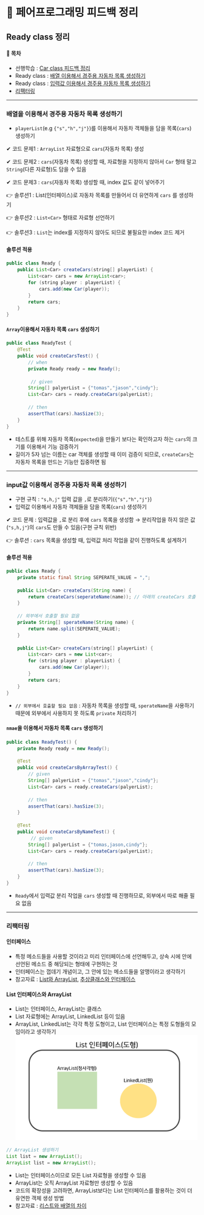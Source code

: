 🙌 페어프로그래밍 피드백 정리
===
Ready class 정리 
---

#### 🚩 목차
- 선행학습 : [Car class 피드백 정리][C] 
- Ready class : [배열 이용해서 경주용 자동차 목록 생성하기](#배열을-이용해서-경주용-자동차-목록-생성하기)
- Ready class : [입력값 이용해서 경주용 자동차 목록 생성하기](#input값-이용해서-경주용-자동차-목록-생성하기)
- [리팩터링](#리팩터링)


[c]: https://github.com/Data-ssung/java-racingcar/blob/ssungwork/mission/racingcar/%ED%8E%98%EC%96%B4%ED%94%84%EB%A1%9C%EA%B7%B8%EB%9E%98%EB%B0%8D_%ED%94%BC%EB%93%9C%EB%B0%B11.md

---

### 배열을 이용해서 경주용 자동차 목록 생성하기
- `playerList`(e.g `{"s","h","j"}`)를 이용해서 자동차 객체들을 담을 목록(`cars`) 생성하기

✔ 코드 문제1 : `ArrayList` 자료형으로 `cars`(자동차 목록) 생성

✔ 코드 문제2 : `cars`(자동차 목록) 생성할 때, 자료형을 지정하지 않아서 `Car` 형태 말고 `String`(다른 자료형)도 담을 수 있음 

✔ 코드 문제3 : `cars`(자동차 목록) 생성할 때, index 값도 같이 넣어주기 

👉 솔루션1 : List(인터페이스)로 자동차 목록를 만들어서 더 유연하게 `cars` 를 생성하기   

👉 솔루션2 : `List<Car>` 형태로 자료형 선언하기

👉 솔루션3 : `List`는 index를 지정하지 않아도 되므로 불필요한 index 코드 제거 

#### 솔루션 적용
```java
public class Ready {
    public List<Car> createCars(string[] playerList) {
        List<car> cars = new ArrayList<car>;
        for (string player : playerList) {
            cars.add(new Car(player));
        }
        return cars;
    }
}
```
#### `Array`이용해서 자동차 목록 `cars` 생성하기 
```java
public class ReadyTest {
    @Test
    public void createCarsTest() {
        // when     
        private Ready ready = new Ready(); 

         // given 
        String[] palyerList = {"tomas","jason","cindy"};
        List<Car> cars = ready.createCars(palyerList);

        // then
        assertThat(cars).hasSize(3);
    }
}
```
- 테스트를 위해 자동차 목록(`expected`)을 만들기 보다는 확인하고자 하는 `cars`의 크기를 이용해서 기능 검증하기
- 길이가 5자 넘는 이름는 car 객체를 생성할 때 이미 검증이 되므로, `createCars`는 자동차 목록을 만드는 기능만 집중하면 됨

---

### input값 이용해서 경주용 자동차 목록 생성하기
- 구현 규칙 : `"s,h,j"` 입력 값을 `,`로 분리하기(`{"s","h","j"}`)
- 입력값 이용해서 자동차 객체들을 담을 목록(`cars`) 생성하기

✔ 코드 문제 : 입력값을 `,`로 분리 후에 `cars` 목록을 생성함 →  분리작업을 하지 않은 값(`"s,h,j"`)의 `cars`도 만들 수 있음(구현 규칙 위반)

👉 솔루션 :  `cars` 목록을 생성할 때, 입력값 처리 작업을 같이 진행하도록 설계하기

#### 솔루션 적용
```java
public class Ready {
    private static final String SEPERATE_VALUE = ",";

    public List<Car> createCars(String name) {
        return createCars(seperateName(name)); // 아래의 createCars 호출
    }

    // 외부에서 호출할 필요 없음
    private String[] sperateName(String name) {
        return name.split(SEPERATE_VALUE);
    }

    public List<Car> createCars(string[] playerList) {
        List<car> cars = new List<car>;
        for (string player : playerList) {
            cars.add(new Car(player));
        }
        return cars;
    }
}
```
- `// 외부에서 호출할 필요 없음` : 자동차 목록을 생성할 때, `sperateName`을 사용하기 때문에 외부에서 사용하지 못 하도록 `private` 처리하기 

#### `nmae`을 이용해서 자동차 목록 `cars` 생성하기 
```java
public class ReadyTest() {
    private Ready ready = new Ready(); 

    @Test
    public void createCarsByArrayTest() {
        // given 
        String[] palyerList = {"tomas","jason","cindy"};
        List<Car> cars = ready.createCars(palyerList);

        // then
        assertThat(cars).hasSize(3);
    }

    @Test
    public void createCarsByNameTest() {
         // given 
        String[] palyerList = {"tomas,jason,cindy"};
        List<Car> cars = ready.createCars(palyerList);

        // then
        assertThat(cars).hasSize(3);
    }
}
```
- `Ready`에서 입력값 분리 작업을 `cars` 생성할 때 진행하므로, 외부에서 따로 해줄 필요 없음

---


### 리팩터링 
#### 인터페이스
- 특정 메소드들을 사용할 것이라고 미리 인터페이스에 선언해두고, 상속 시에 안에 선언된 메소드 중 해당되는 형태에 구현하는 것
- 인터페이스는 껍데기 개념이고, 그 안에 있는 메소드들을 알맹이라고 생각하기
- 참고자료 : [List와 ArrayList][I], [추상클래스와 인터페이스][K]

#### List 인터페이스와 ArrayList
- List는 인터페이스, ArrayList는 클래스
- List 자료형에는 ArrayList, LinkedList 등이 있음
- ArrayList, LinkedList는 각각 특정 도형이고, List 인터페이스는 특정 도형들의 모임이라고 생각하기 
![인트페이스와메소드](../../img/인터페이스.PNG)

```java
// ArrayList 생성하기
List list = new ArrayList(); 
ArrayList list = new ArrayList(); 
```
- List는 인터페이스이므로 모든 List 자료형을 생성할 수 있음
- ArrayList는 오직 ArrayList 자료형만 생성할 수 있음
- 코드의 확장성을 고려하면, ArrayList보다는 List 인터페이스를 활용하는 것이 더 유연한 객체 생성 방법
- 참고자료 : [리스트와 배열의 차이][H]

[H]: https://st-lab.tistory.com/146
[I]: https://com-on-bappool.tistory.com/49
[K]: https://mainpower4309.tistory.com/10
